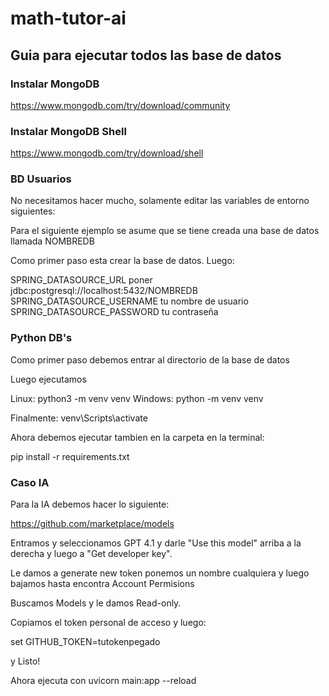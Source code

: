 # math-tutor-ai


## Guia para ejecutar todos las base de datos

### Instalar MongoDB

https://www.mongodb.com/try/download/community

### Instalar MongoDB Shell

https://www.mongodb.com/try/download/shell

### BD Usuarios

No necesitamos hacer mucho, solamente editar las variables de entorno siguientes:

Para el siguiente ejemplo se asume que se tiene creada una base de datos llamada NOMBREDB

Como primer paso esta crear la base de datos. Luego:

SPRING_DATASOURCE_URL poner jdbc:postgresql://localhost:5432/NOMBREDB
SPRING_DATASOURCE_USERNAME tu nombre de usuario
SPRING_DATASOURCE_PASSWORD tu contraseña

### Python DB's

Como primer paso debemos entrar al directorio de la base de datos

Luego ejecutamos

Linux: python3 -m venv venv
Windows: python -m venv venv

Finalmente: venv\Scripts\activate

Ahora debemos ejecutar tambien en la carpeta en la terminal:

pip install -r requirements.txt

### Caso IA

Para la IA debemos hacer lo siguiente:

https://github.com/marketplace/models 

Entramos y seleccionamos GPT 4.1 y darle "Use this model" arriba a la derecha y luego a "Get developer key".

Le damos a generate new token ponemos un nombre cualquiera y luego bajamos hasta encontra Account Permisions 

Buscamos Models y le damos Read-only.

Copiamos el token personal de acceso y luego:

set GITHUB_TOKEN=tutokenpegado

y Listo!

Ahora ejecuta con uvicorn main:app --reload


